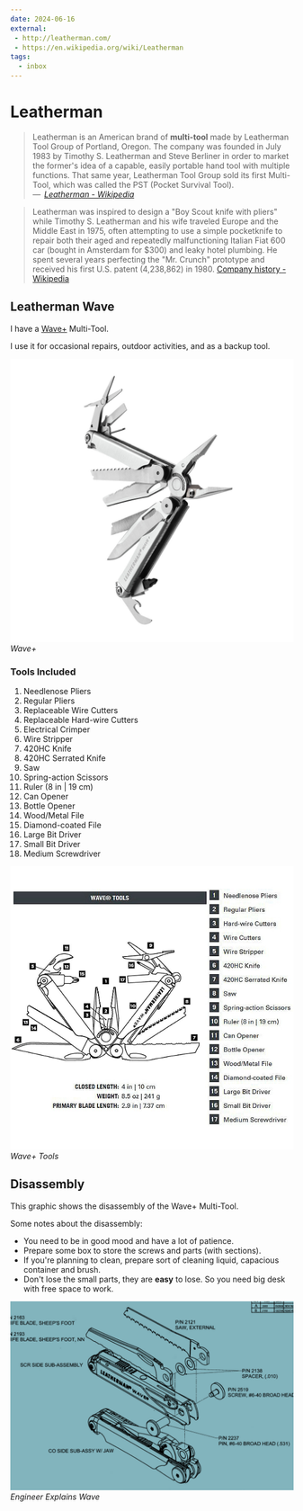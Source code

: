 ```yaml
---
date: 2024-06-16
external:
 - http://leatherman.com/
 - https://en.wikipedia.org/wiki/Leatherman
tags:
  - inbox
---
```


# Leatherman

> Leatherman is an American brand of **multi-tool** made by Leatherman Tool
> Group of Portland, Oregon. The company was founded in July 1983 by Timothy S.
> Leatherman and Steve Berliner in order to market the former's idea of a
> capable, easily portable hand tool with multiple functions. That same year,
> Leatherman Tool Group sold its first Multi-Tool, which was called the PST
> (Pocket Survival Tool).\
> — <cite>
> [Leatherman - Wikipedia](https://en.wikipedia.org/wiki/Leatherman)</cite>

> Leatherman was inspired to design a "Boy Scout knife with pliers" while Timothy
> S. Leatherman and his wife traveled Europe and the Middle East in 1975, often
> attempting to use a simple pocketknife to repair both their aged and repeatedly
> malfunctioning Italian Fiat 600 car (bought in Amsterdam for $300) and leaky
> hotel plumbing. He spent several years perfecting the "Mr. Crunch" prototype and
> received his first U.S. patent (4,238,862) in 1980.
> [Company history - Wikipedia](https://en.wikipedia.org/wiki/Leatherman#Company_history)</cite>

## Leatherman Wave

I have a [Wave+](https://www.leatherman.com/wave-10.html) Multi-Tool.

I use it for occasional repairs, outdoor activities, and as a backup tool.

![Wave+](img/leatherman_wave/leatherman-wave-1.jpg)
_Wave+_

### Tools Included

1. Needlenose Pliers
2. Regular Pliers
3. Replaceable Wire Cutters
4. Replaceable Hard-wire Cutters
5. Electrical Crimper
6. Wire Stripper
7. 420HC Knife
8. 420HC Serrated Knife
9. Saw
10. Spring-action Scissors
11. Ruler (8 in | 19 cm)
12. Can Opener
13. Bottle Opener
14. Wood/Metal File
15. Diamond-coated File
16. Large Bit Driver
17. Small Bit Driver
18. Medium Screwdriver

![Wave+ Tools](img/leatherman_wave/leatherman-wave-2.jpg)
_Wave+ Tools_

## Disassembly

This graphic shows the disassembly of the Wave+ Multi-Tool.

Some notes about the disassembly:

- You need to be in good mood and have a lot of patience.
- Prepare some box to store the screws and parts (with sections).
- If you're planning to clean, prepare sort of cleaning liquid, capacious container
  and brush.
- Don't lose the small parts, they are **easy** to lose. So you need big desk
with free space to work.

![Engineer Explains Wave](img/leatherman_wave/engineer-explains-wave.jpg)
_Engineer Explains Wave_
